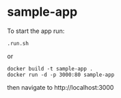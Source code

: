 # sample-app

To start the app run:

```
.run.sh
```

or

```
docker build -t sample-app .
docker run -d -p 3000:80 sample-app
```

then navigate to http://localhost:3000